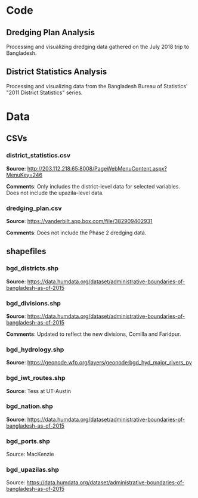 # Code

## Dredging Plan Analysis

Processing and visualizing dredging data gathered on the July 2018 trip to Bangladesh.

## District Statistics Analysis

Processing and visualizing data from the Bangladesh Bureau of Statistics' "2011 District Statistics" series.

# Data

## CSVs

### district_statistics.csv

**Source**: http://203.112.218.65:8008/PageWebMenuContent.aspx?MenuKey=246

**Comments**: Only includes the district-level data for selected variables. Does not include the upazila-level data.

### dredging_plan.csv

**Source**: https://vanderbilt.app.box.com/file/382909402931

**Comments**: Does not include the Phase 2 dredging data.

## shapefiles

### bgd_districts.shp

**Source**: https://data.humdata.org/dataset/administrative-boundaries-of-bangladesh-as-of-2015

### bgd_divisions.shp

**Source**: https://data.humdata.org/dataset/administrative-boundaries-of-bangladesh-as-of-2015

**Comments**: Updated to reflect the new divisions, Comilla and Faridpur.

### bgd_hydrology.shp

**Source**: https://geonode.wfp.org/layers/geonode:bgd_hyd_major_rivers_py

### bgd_iwt_routes.shp

**Source**: Tess at UT-Austin

### bgd_nation.shp

**Source**: https://data.humdata.org/dataset/administrative-boundaries-of-bangladesh-as-of-2015

### bgd_ports.shp

Source: MacKenzie

### bgd_upazilas.shp

Source: https://data.humdata.org/dataset/administrative-boundaries-of-bangladesh-as-of-2015
